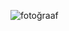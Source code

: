 ![fotoğraaf](https://user-images.githubusercontent.com/128740625/229563557-a6dad9fb-f339-4eec-b575-5aced861d90a.png)
